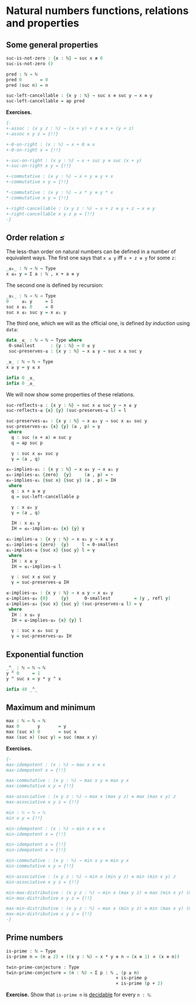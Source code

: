 <!--
```agda
{-# OPTIONS --without-K --safe #-}

module natural-numbers-functions where


open import prelude
open import negation
```
-->
# Natural numbers functions, relations and properties

## Some general properties

```agda
suc-is-not-zero : {x : ℕ} → suc x ≢ 0
suc-is-not-zero ()

pred : ℕ → ℕ
pred 0       = 0
pred (suc n) = n

suc-left-cancellable : {x y : ℕ} → suc x ≡ suc y → x ≡ y
suc-left-cancellable = ap pred
```
**Exercises.**
```agda
{-
+-assoc : (x y z : ℕ) → (x + y) + z ≡ x + (y + z)
+-assoc x y z = {!!}

+-0-on-right : (x : ℕ) → x + 0 ≡ x
+-0-on-right x = {!!}

+-suc-on-right : (x y : ℕ) → x + suc y ≡ suc (x + y)
+-suc-on-right x y = {!!}

+-commutative : (x y : ℕ) → x + y ≡ y + x
+-commutative x y = {!!}

*-commutative : (x y : ℕ) → x * y ≡ y * x
*-commutative x y = {!!}

+-right-cancellable : (x y z : ℕ) → x + z ≡ y + z → x ≡ y
+-right-cancellable x y z p = {!!}
-}
```

## Order relation _≤_

The less-than order on natural numbers can be defined in a number of
equivalent ways. The first one says that `x ≤ y` iff `x + z ≡ y` for
some `z`:
```agda
_≤₀_ : ℕ → ℕ → Type
x ≤₀ y = Σ a ꞉ ℕ , x + a ≡ y
```
The second one is defined by recursion:
```agda
_≤₁_ : ℕ → ℕ → Type
0     ≤₁ y     = 𝟙
suc x ≤₁ 0     = 𝟘
suc x ≤₁ suc y = x ≤₁ y
```
The third one, which we will as the official one, is defined *by induction* using `data`:
```agda
data _≤_ : ℕ → ℕ → Type where
 0-smallest      : {y : ℕ} → 0 ≤ y
 suc-preserves-≤ : {x y : ℕ} → x ≤ y → suc x ≤ suc y

_≥_ : ℕ → ℕ → Type
x ≥ y = y ≤ x

infix 0 _≤_
infix 0 _≥_
```

We will now show some properties of these relations.
```agda
suc-reflects-≤ : {x y : ℕ} → suc x ≤ suc y → x ≤ y
suc-reflects-≤ {x} {y} (suc-preserves-≤ l) = l

suc-preserves-≤₀ : {x y : ℕ} → x ≤₀ y → suc x ≤₀ suc y
suc-preserves-≤₀ {x} {y} (a , p) = γ
 where
  q : suc (x + a) ≡ suc y
  q = ap suc p

  γ : suc x ≤₀ suc y
  γ = (a , q)

≤₀-implies-≤₁ : {x y : ℕ} → x ≤₀ y → x ≤₁ y
≤₀-implies-≤₁ {zero}  {y}     (a , p) = ⋆
≤₀-implies-≤₁ {suc x} {suc y} (a , p) = IH
 where
  q : x + a ≡ y
  q = suc-left-cancellable p

  γ : x ≤₀ y
  γ = (a , q)

  IH : x ≤₁ y
  IH = ≤₀-implies-≤₁ {x} {y} γ

≤₁-implies-≤ : {x y : ℕ} → x ≤₁ y → x ≤ y
≤₁-implies-≤ {zero}  {y}     l = 0-smallest
≤₁-implies-≤ {suc x} {suc y} l = γ
 where
  IH : x ≤ y
  IH = ≤₁-implies-≤ l

  γ : suc x ≤ suc y
  γ = suc-preserves-≤ IH

≤-implies-≤₀ : {x y : ℕ} → x ≤ y → x ≤₀ y
≤-implies-≤₀ {0}     {y}      0-smallest         = (y , refl y)
≤-implies-≤₀ {suc x} {suc y} (suc-preserves-≤ l) = γ
 where
  IH : x ≤₀ y
  IH = ≤-implies-≤₀ {x} {y} l

  γ : suc x ≤₀ suc y
  γ = suc-preserves-≤₀ IH
```

## Exponential function

```agda
_^_ : ℕ → ℕ → ℕ
y ^ 0     = 1
y ^ suc x = y * y ^ x

infix 40 _^_
```

## Maximum and minimum

```agda
max : ℕ → ℕ → ℕ
max 0       y       = y
max (suc x) 0       = suc x
max (suc x) (suc y) = suc (max x y)
```
**Exercises.**
```agda
{-
max-idempotent : (x : ℕ) → max x x ≡ x
max-idempotent x = {!!}

max-commutative : (x y : ℕ) → max x y ≡ max y x
max-commutative x y = {!!}

max-associative : (x y z : ℕ) → max x (max y z) ≡ max (max x y) z
max-associative x y z = {!!}

min : ℕ → ℕ → ℕ
min x y = {!!}

min-idempotent : (x : ℕ) → min x x ≡ x
min-idempotent x = {!!}

min-idempotent x = {!!}
min-idempotent x = {!!}

min-commutative : (x y : ℕ) → min x y ≡ min y x
min-commutative x y = {!!}

min-associative : (x y z : ℕ) → min x (min y z) ≡ min (min x y) z
min-associative x y z = {!!}

min-max-distributive : (x y z : ℕ) → min x (max y z) ≡ max (min x y) (min x z)
min-max-distributive x y z = {!!}

max-min-distributive : (x y z : ℕ) → max x (min y z) ≡ min (max x y) (max x z)
max-min-distributive x y z = {!!}
-}
```

## Prime numbers

```agda
is-prime : ℕ → Type
is-prime n = (n ≥ 2) × ((x y : ℕ) → x * y ≡ n → (x ≡ 1) ∔ (x ≡ n))

twin-prime-conjecture : Type
twin-prime-conjecture = (n : ℕ) → Σ p ꞉ ℕ , (p ≥ n)
                                          × is-prime p
                                          × is-prime (p + 2)
```

**Exercise.** Show that `is-prime n` is [decidable](decidability.lagda.md) for every `n : ℕ`.
